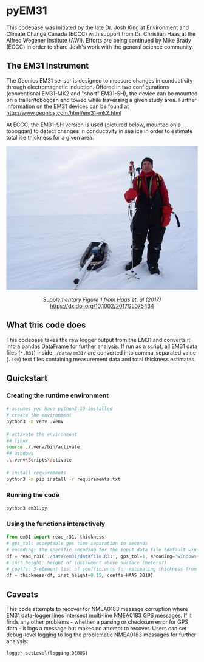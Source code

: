 # pyEM31

This codebase was initiated by the late Dr. Josh King at Environment and Climate Change Canada (ECCC) with support from Dr. Christian Haas at the Alfred Wegener Institute (AWI). Efforts are being continued by Mike Brady (ECCC) in order to share Josh's work with the general science community.

## The EM31 Instrument

The Geonics EM31 sensor is designed to measure changes in conductivity through electromagnetic induction. Offered in two configurations (conventional EM31-MK2 and "short" EM31-SH), the device can be mounted on a trailer/toboggan and towed while traversing a given study area. Further information on the EM31 devices can be found at http://www.geonics.com/html/em31-mk2.html

At ECCC, the EM31-SH version is used (pictured below, mounted on a toboggan) to detect changes in conductivity in sea ice in order to estimate total ice thickness for a given area.

<p align="center">
    <img src="assets/em31sh_eccc.jpg" width=600>
</p>
<p align="center">
    <i>Supplementary Figure 1 from Haas et. al (2017)</i>
    <a href="https://dx.doi.org/10.1002/2017GL075434">https://dx.doi.org/10.1002/2017GL075434</a>
</p>

## What this code does
This codebase takes the raw logger output from the EM31 and converts it into a pandas DataFrame for further analysis. If run as a script, all EM31 data files (`*.R31`) inside `./data/em31/` are converted into comma-separated value (`.csv`) text files containing measurement data and total thickness estimates.

## Quickstart

### Creating the runtime environment
```zsh
# assumes you have python3.10 installed
# create the environment
python3 -m venv .venv

# activate the environment
## linux
source ./.venv/bin/activate
## windows
.\.venv\Scripts\activate

# install requirements
python3 -m pip install -r requirements.txt
```

### Running the code
```zsh
python3 em31.py
```

### Using the functions interactively
```python
from em31 import read_r31, thickness
# gps_tol: acceptable gps time separation in seconds
# encoding: the specific encoding for the input data file (default windows-1252)
df = read_r31('./data/em31/datafile.R31', gps_tol=1, encoding='windows-1252')
# inst_height: height of instrument above surface (meters?)
# coeffs: 3-element list of coefficients for estimating thickness from EM31 measurements
df = thickness(df, inst_height=0.15, coeffs=HAAS_2010)
```


## Caveats
This code attempts to recover for NMEA0183 message corruption where EM31 data-logger lines intersect multi-line NMEA0183 GPS messages. If it finds any other problems - whether a parsing or checksum error for GPS data - it logs a message but makes no attempt to recover. Users can set debug-level logging to log the problematic NMEA0183 messages for further analysis:

```python
logger.setLevel(logging.DEBUG)
```
